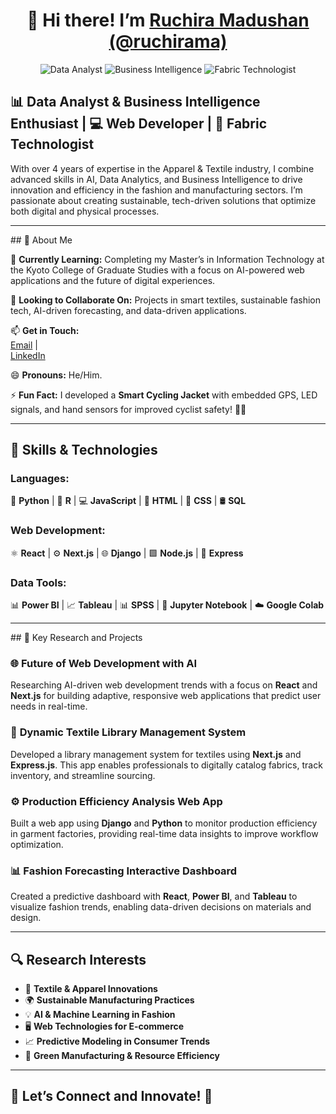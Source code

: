 <!-- Add AOS Animation Library (in the HTML header) -->
<head>
  <link href="https://cdn.jsdelivr.net/npm/aos@2.3.1/dist/aos.css" rel="stylesheet">
  <script src="https://cdn.jsdelivr.net/npm/aos@2.3.1/dist/aos.js"></script>
  <script>
    AOS.init({
      duration: 1000,  // animation duration
      easing: 'ease-in-out', // animation easing
    });
  </script>
</head>

<h1 align="center" data-aos="fade-up">👋 Hi there! I’m <a href="https://github.com/ruchirama">Ruchira Madushan (@ruchirama)</a></h1>

<p align="center">
  <img src="https://img.shields.io/badge/Data%20Analyst-%F0%9F%92%8A-blue" alt="Data Analyst">
  <img src="https://img.shields.io/badge/Business%20Intelligence-%F0%9F%92%BB-orange" alt="Business Intelligence">
  <img src="https://img.shields.io/badge/Fabric%20Technologist-%F0%9F%91%94-green" alt="Fabric Technologist">
</p>

## 📊 Data Analyst & Business Intelligence Enthusiast | 💻 Web Developer | 👔 Fabric Technologist
With over 4 years of expertise in the Apparel & Textile industry, I combine advanced skills in AI, Data Analytics, and Business Intelligence to drive innovation and efficiency in the fashion and manufacturing sectors. I’m passionate about creating sustainable, tech-driven solutions that optimize both digital and physical processes.

---

<div data-aos="fade-up">
  ## 👀 About Me

  🌱 <strong>Currently Learning:</strong> Completing my Master’s in Information Technology at the Kyoto College of Graduate Studies with a focus on AI-powered web applications and the future of digital experiences.

  💞️ <strong>Looking to Collaborate On:</strong> Projects in smart textiles, sustainable fashion tech, AI-driven forecasting, and data-driven applications.

  📫 <strong>Get in Touch:</strong>  
  <a href="mailto:haruchira@gmail.com">Email</a> |  
  <a href="https://www.linkedin.com/in/ruchira-madushan">LinkedIn</a>

  😄 <strong>Pronouns:</strong> He/Him.

  ⚡ <strong>Fun Fact:</strong> I developed a <strong>Smart Cycling Jacket</strong> with embedded GPS, LED signals, and hand sensors for improved cyclist safety! 🚴💡
</div>

---

## 💼 Skills & Technologies

### Languages:
🐍 **Python** | 🐍 **R** | 💻 **JavaScript** | 📄 **HTML** | 🎨 **CSS** | 🛢️ **SQL**

### Web Development:
⚛️ **React** | ⚙️ **Next.js** | 🌐 **Django** | 🟩 **Node.js** | 🔌 **Express**

### Data Tools:
📊 **Power BI** | 📈 **Tableau** | 📊 **SPSS** | 📔 **Jupyter Notebook** | ☁️ **Google Colab**

---

<div data-aos="zoom-in">
  ## 🚀 Key Research and Projects

  ### 🌐 **Future of Web Development with AI**  
  Researching AI-driven web development trends with a focus on **React** and **Next.js** for building adaptive, responsive web applications that predict user needs in real-time.

  ### 📖 **Dynamic Textile Library Management System**  
  Developed a library management system for textiles using **Next.js** and **Express.js**. This app enables professionals to digitally catalog fabrics, track inventory, and streamline sourcing.

  ### ⚙️ **Production Efficiency Analysis Web App**  
  Built a web app using **Django** and **Python** to monitor production efficiency in garment factories, providing real-time data insights to improve workflow optimization.

  ### 📊 **Fashion Forecasting Interactive Dashboard**  
  Created a predictive dashboard with **React**, **Power BI**, and **Tableau** to visualize fashion trends, enabling data-driven decisions on materials and design.
</div>

---

## 🔍 Research Interests

- 🧵 **Textile & Apparel Innovations**
- 🌍 **Sustainable Manufacturing Practices**
- 💡 **AI & Machine Learning in Fashion**
- 🖥️ **Web Technologies for E-commerce**
- 📈 **Predictive Modeling in Consumer Trends**
- 🌱 **Green Manufacturing & Resource Efficiency**

---

## 🚀 Let’s Connect and Innovate! 🌟

